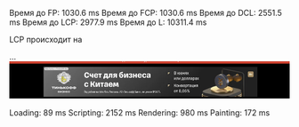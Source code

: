 Время до FP:  1030.6 ms
Время до FCP: 1030.6 ms
Время до DCL: 2551.5 ms
Время до LCP: 2977.9 ms
Время до L:   10311.4 ms

LCP происходит на <div class="bannerContainer">...</div>
![Banner container](image.png)

Loading:    89 ms
Scripting:  2152 ms
Rendering:  980 ms
Painting:   172 ms